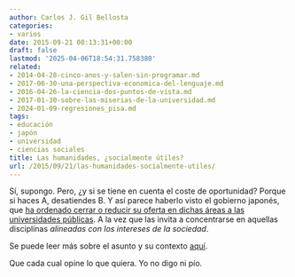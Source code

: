 ```yaml
---
author: Carlos J. Gil Bellosta
categories:
- varios
date: 2015-09-21 08:13:31+00:00
draft: false
lastmod: '2025-04-06T18:54:31.758380'
related:
- 2014-04-28-cinco-anos-y-salen-sin-programar.md
- 2017-06-30-una-perspectiva-economica-del-lenguaje.md
- 2016-04-26-la-ciencia-dos-puntos-de-vista.md
- 2017-01-30-sobre-las-miserias-de-la-universidad.md
- 2024-01-09-regresiones_pisa.md
tags:
- educación
- japón
- universidad
- ciencias sociales
title: Las humanidades, ¿socialmente útiles?
url: /2015/09/21/las-humanidades-socialmente-utiles/
---
```


Sí, supongo. Pero, ¿y si se tiene en cuenta el coste de oportunidad? Porque si haces A, desatiendes B. Y así parece haberlo visto el gobierno japonés, que [ha ordenado cerrar o reducir su oferta en dichas áreas a las universidades públicas](https://www.timeshighereducation.com/news/social-sciences-and-humanities-faculties-close-japan-after-ministerial-decree). A la vez que las invita a concentrarse en aquellas disciplinas _alineadas con los intereses de la sociedad_.

Se puede leer más sobre el asunto y su contexto [aquí](http://www.wsj.com/articles/japan-rethinks-higher-education-in-skills-push-1438571119).

Que cada cual opine lo que quiera. Yo no digo ni pío.